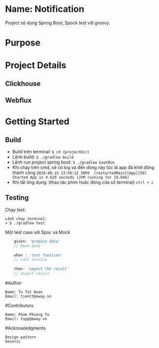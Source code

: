 # Name: Notification 
Project sử dụng Spring Boot, Spock test với groovy.

# Purpose 
   
# Project Details  
## Clickhouse
## Webflux

# Getting Started
## Build
- Build trên terminal:
``$ cd {projectDir}``
- Lệnh build: 
``$ ./gradlew build``
- Lệnh run project spring boot: 
``$ ./gradlew bootRun``
- Khi chạy trên cmd, sẽ có log và đến dòng này tức là app đã khởi động thành công
``
2018-08-15 13:59:12 INFO  [restartedMain][App][59] Started App in 9.629 seconds (JVM running for 10.846)
``
- Khi tắt ứng dụng: (thao tác phím hoặc đóng cửa sổ terminal)
``ctrl + c``

## Testing
Chạy test:
```
Lệnh chạy terminal:
> $ ./gradlew test
```

Một test case với Spoc và Mock

```groovy
    given: 'prepare data'
    // Mock data
        
    when : 'test function'
    // call service
        
    then: 'expect the result'
    // assert result
```
#Author

```
Name: Tu Tat Huan
Email: tientt@eway.vn
```
#Contributors
```
Name: Pham Phuong Tu
Email: tupp@eway.vn
```

#Acknowledgments
```
Design pattern
Generic
```
